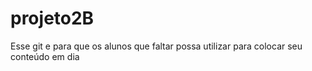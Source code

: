 # projeto2B
Esse git e para que os alunos que faltar possa utilizar para colocar seu conteúdo em dia

